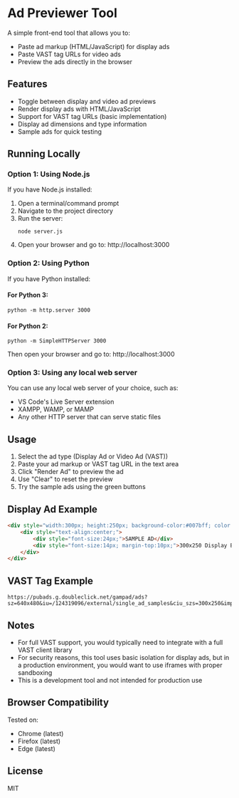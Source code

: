 # Ad Previewer Tool

A simple front-end tool that allows you to:
- Paste ad markup (HTML/JavaScript) for display ads
- Paste VAST tag URLs for video ads
- Preview the ads directly in the browser

## Features

- Toggle between display and video ad previews
- Render display ads with HTML/JavaScript
- Support for VAST tag URLs (basic implementation)
- Display ad dimensions and type information
- Sample ads for quick testing

## Running Locally

### Option 1: Using Node.js

If you have Node.js installed:

1. Open a terminal/command prompt
2. Navigate to the project directory
3. Run the server:
   ```
   node server.js
   ```
4. Open your browser and go to: http://localhost:3000

### Option 2: Using Python

If you have Python installed:

#### For Python 3:
```
python -m http.server 3000
```

#### For Python 2:
```
python -m SimpleHTTPServer 3000
```

Then open your browser and go to: http://localhost:3000

### Option 3: Using any local web server

You can use any local web server of your choice, such as:
- VS Code's Live Server extension
- XAMPP, WAMP, or MAMP
- Any other HTTP server that can serve static files

## Usage

1. Select the ad type (Display Ad or Video Ad (VAST))
2. Paste your ad markup or VAST tag URL in the text area
3. Click "Render Ad" to preview the ad
4. Use "Clear" to reset the preview
5. Try the sample ads using the green buttons

## Display Ad Example

```html
<div style="width:300px; height:250px; background-color:#007bff; color:white; display:flex; align-items:center; justify-content:center; font-weight:bold; border-radius:5px;">
    <div style="text-align:center;">
        <div style="font-size:24px;">SAMPLE AD</div>
        <div style="font-size:14px; margin-top:10px;">300x250 Display Banner</div>
    </div>
</div>
```

## VAST Tag Example

```
https://pubads.g.doubleclick.net/gampad/ads?sz=640x480&iu=/124319096/external/single_ad_samples&ciu_szs=300x250&impl=s&gdfp_req=1&env=vp&output=vast&unviewed_position_start=1&cust_params=deployment%3Ddevsite%26sample_ct%3Dlinear&correlator=
```

## Notes

- For full VAST support, you would typically need to integrate with a full VAST client library
- For security reasons, this tool uses basic isolation for display ads, but in a production environment, you would want to use iframes with proper sandboxing
- This is a development tool and not intended for production use

## Browser Compatibility

Tested on:
- Chrome (latest)
- Firefox (latest)
- Edge (latest)

## License

MIT 